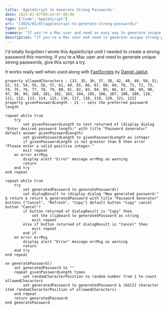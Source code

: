 ```yaml
---
title: 'AppleScript to Generate Strong Passwords'
date: 2025-01-07T09:24:47-08:00
tags: ["Code","AppleScript"]
url: "/2025/01/07/applescript-to-generate-strong-passwords/"
type: post
summary: "If you're a Mac user and need an easy way to generate unique strong passwords, give this AppleScript a try. You're not using the same password over and over, right?"
description: "If you're a Mac user and need to generate unique strong passwords, give this AppleScript a try."
---
```


I'd totally forgotten I wrote this AppleScript until I needed to create a strong password this morning. If you're a Mac user and need to generate unique strong passwords, give this script a try.

It works really well when used along with [FastScripts](https://redsweater.com/fastscripts/) by [Daniel Jaklut](https://mastodon.social/@danielpunkass).

```applescript
property allowedCharacters : {33, 35, 36, 37, 38, 42, 48, 49, 50, 51, 52, 53, 54, 55, 56, 57, 61, 64, 65, 66, 67, 68, 69, 70, 71, 72, 73, 74, 75, 76, 77, 78, 79, 80, 81, 82, 83, 84, 85, 86, 87, 88, 89, 90, 97, 98, 99, 100, 101, 102, 103, 104, 105, 106, 107, 108, 109, 110, 111, 112, 113, 114, 115, 116, 117, 118, 119, 120, 121, 122}
property givenPasswordLength : 21 -- sets the preferred password length

repeat while true
	try
		set givenPasswordLength to text returned of (display dialog "Enter desired password length:" with title "Password Generator" default answer givenPasswordLength)
		set givenPasswordLength to givenPasswordLength as integer
		if givenPasswordLength is not greater than 0 then error "Please enter a valid positive integer."
		exit repeat
	on error errMsg
		display alert "Error" message errMsg as warning
		return
	end try
end repeat

repeat while true
	try
		set generatedPassword to generatePassword()
		set dialogResult to (display dialog "New generated password:" & return & return & generatedPassword with title "Password Generator" buttons {"Cancel", "Refresh", "Copy"} default button "Copy" cancel button "Cancel")
		if button returned of dialogResult is "Copy" then
			set the clipboard to generatedPassword as string
			exit repeat
		else if button returned of dialogResult is "Cancel" then
			exit repeat
		end if
	on error errMsg
		display alert "Error" message errMsg as warning
		return
	end try
end repeat

on generatePassword()
	set generatedPassword to ""
	repeat givenPasswordLength times
		set randomCharacterPosition to random number from 1 to count allowedCharacters
		set generatedPassword to generatedPassword & (ASCII character item randomCharacterPosition of allowedCharacters)
	end repeat
	return generatedPassword
end generatePassword
```
